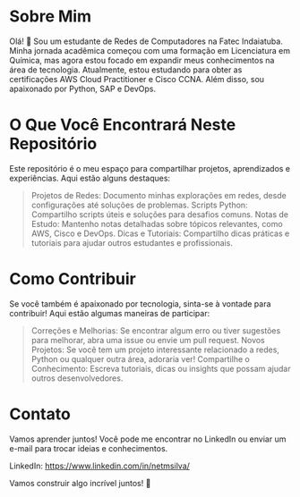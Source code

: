 # Sobre Mim

Olá! 👋 Sou um estudante de Redes de Computadores na Fatec Indaiatuba. Minha jornada acadêmica começou com uma formação em Licenciatura em Química, mas agora estou focado em expandir meus conhecimentos na área de tecnologia. Atualmente, estou estudando para obter as certificações AWS Cloud Practitioner e Cisco CCNA. Além disso, sou apaixonado por Python, SAP e DevOps.

# O Que Você Encontrará Neste Repositório

Este repositório é o meu espaço para compartilhar projetos, aprendizados e experiências. Aqui estão alguns destaques:

> Projetos de Redes: Documento minhas explorações em redes, desde configurações até soluções de problemas.
> Scripts Python: Compartilho scripts úteis e soluções para desafios comuns.
> Notas de Estudo: Mantenho notas detalhadas sobre tópicos relevantes, como AWS, Cisco e DevOps.
> Dicas e Tutoriais: Compartilho dicas práticas e tutoriais para ajudar outros estudantes e profissionais.

# Como Contribuir

Se você também é apaixonado por tecnologia, sinta-se à vontade para contribuir! Aqui estão algumas maneiras de participar:

> Correções e Melhorias: Se encontrar algum erro ou tiver sugestões para melhorar, abra uma issue ou envie um pull request.
> Novos Projetos: Se você tem um projeto interessante relacionado a redes, Python ou qualquer outra área, adoraria ver!
> Compartilhe o Conhecimento: Escreva tutoriais, dicas ou insights que possam ajudar outros desenvolvedores.

# Contato

Vamos aprender juntos! Você pode me encontrar no LinkedIn ou enviar um e-mail para trocar ideias e conhecimentos.

LinkedIn: https://www.linkedin.com/in/netmsilva/

Vamos construir algo incrível juntos! 🚀
